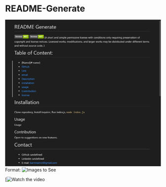 # README-Generate
![Screenshot](/screenshot/Image.png)
Format: ![Images to See](C:\Users\Karmjeet\code\README-Generate\screenshot\Image.png)

[![Watch the video](https://youtu.be/ZaZ9RKE8kWo)